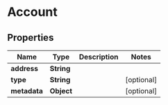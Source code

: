 

# Account


## Properties

| Name | Type | Description | Notes |
|------------ | ------------- | ------------- | -------------|
|**address** | **String** |  |  |
|**type** | **String** |  |  [optional] |
|**metadata** | **Object** |  |  [optional] |



